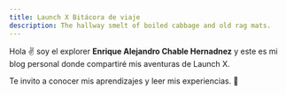 ```yaml
---
title: Launch X Bitácora de viaje
description: The hallway smelt of boiled cabbage and old rag mats.
---
```


Hola ✌️  soy el explorer **Enrique Alejandro Chable Hernadnez** y este es mi blog personal donde compartiré mis aventuras de Launch X.

Te invito a conocer mis aprendizajes y leer mis experiencias.
🚀

